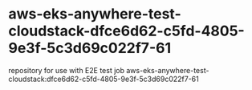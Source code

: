 # aws-eks-anywhere-test-cloudstack-dfce6d62-c5fd-4805-9e3f-5c3d69c022f7-61
repository for use with E2E test job aws-eks-anywhere-test-cloudstack:dfce6d62-c5fd-4805-9e3f-5c3d69c022f7-61
